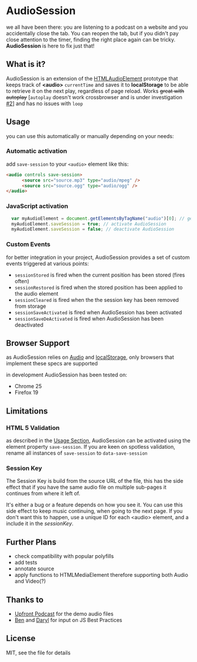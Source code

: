 # AudioSession

we all have been there: you are listening to a podcast on a website and you accidentally close the tab. You can reopen the tab, but if you didn't pay close attention to the timer, finding the right place again can be tricky. __AudioSession__ is here to fix just that!

## What is it?
AudioSession is an extension of the [HTMLAudioElement][HAEdoc] prototype that keeps track of __&lt;audio&gt;__  `currentTime` and saves it to __localStorage__ to be able to retrieve it on the next play, regardless of page reload. 
Works <del>great with autoplay</del> [`autoplay` doesn't work crossbrowser and is under investigation [#2](https://github.com/jcsrb/AudioSession/issues/2)]  and has no issues with `loop`


## Usage

you can use this automatically or manually depending  on your needs:

### Automatic activation
add `save-session` to your `<audio>` element like this:

```html
<audio controls save-session>
      <source src="source.mp3" type="audio/mpeg" />
      <source src="source.ogg" type="audio/ogg" />
</audio>
```

### JavaScript activation

```javascript
  var myAudioElement = document.getElementsByTagName("audio")[0]; // get your audio element
  myAudioElement.saveSession = true; // activate AudioSession
  myAudioElement.saveSession = false; // deactivate AudioSession
```
### Custom Events
for better integration in your project, AudioSession provides a set of custom events triggered at various points:

* `sessionStored` is fired when the current position has been stored (fires often)
* `sessionRestored` is fired when the stored position has been applied to the audio element
* `sessionCleared` is fired when the the session key has been removed from storage
* `sessionSaveActivated` is fired when AudioSession has been activated
* `sessionSaveDeActivated` is fired when AudioSession has been deactivated

## Browser Support
as AudioSession relies on [Audio][canIuseAudio] and [localStorage][canIuseStorage], only browsers that implement these specs are supported

in development AudioSession has been tested on:
* Chrome 25
* Firefox 19

## Limitations

### HTML 5 Validation
as described in the [Usage Section](#usage), AudioSession can be activated using the element property `save-session`.
If you are keen on spotless validation, rename all instances of `save-session` to `data-save-session`

### Session Key
The Session Key is build from the source URL of the file, this has the side effect that if you have the same audio file on multiple sub-pages it continues from where it left of.

It's either a bug or a feature depends on how you see it.
You can use this side effect to keep music continuing, when going to the next page.
If you don't want this to happen, use a unique ID for each &lt;audio&gt; element, and a include it in the _sessionKey_.

## Further Plans
* check compatibility with popular polyfills
* add tests
* annotate source
* apply functions to HTMLMediaElement therefore supporting both Audio and Video(?)


## Thanks to
* [Upfront Podcast][upfront] for the demo audio files
* [Ben][ben] and [Daryl][daryl] for input on JS Best Practices

## License
MIT, see the file for details



[HAEdoc]: https://developer.mozilla.org/en-US/docs/DOM/HTMLAudioElement
[canIuseAudio]: http://caniuse.com/audio
[canIuseStorage]: http://caniuse.com/namevalue-storage
[upfront]: http://upfrontpodcast.com
[ben]: https://github.com/benhowdle89
[daryl]: https://github.com/daryl
